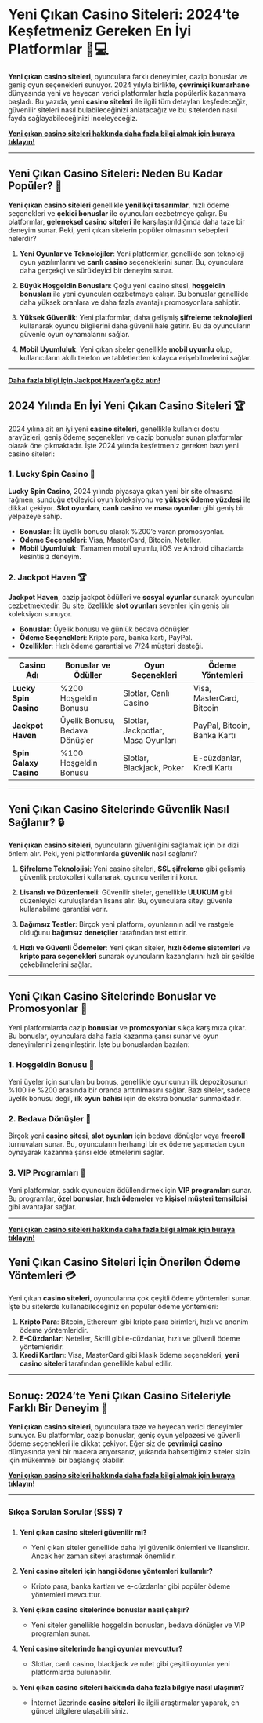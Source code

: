 # Yeni Çıkan Casino Siteleri: 2024’te Keşfetmeniz Gereken En İyi Platformlar 🎰💻

**Yeni çıkan casino siteleri**, oyunculara farklı deneyimler, cazip bonuslar ve geniş oyun seçenekleri sunuyor. 2024 yılıyla birlikte, **çevrimiçi kumarhane** dünyasında yeni ve heyecan verici platformlar hızla popülerlik kazanmaya başladı. Bu yazıda, yeni **casino siteleri** ile ilgili tüm detayları keşfedeceğiz, güvenilir siteleri nasıl bulabileceğinizi anlatacağız ve bu sitelerden nasıl fayda sağlayabileceğinizi inceleyeceğiz.

[**Yeni çıkan casino siteleri hakkında daha fazla bilgi almak için buraya tıklayın!**](https://casinotr.link/gWCRZ4)

---

## Yeni Çıkan Casino Siteleri: Neden Bu Kadar Popüler? 🎲

**Yeni çıkan casino siteleri** genellikle **yenilikçi tasarımlar**, hızlı ödeme seçenekleri ve **çekici bonuslar** ile oyuncuları cezbetmeye çalışır. Bu platformlar, **geleneksel casino siteleri** ile karşılaştırıldığında daha taze bir deneyim sunar. Peki, yeni çıkan sitelerin popüler olmasının sebepleri nelerdir?

1. **Yeni Oyunlar ve Teknolojiler**: Yeni platformlar, genellikle son teknoloji oyun yazılımlarını ve **canlı casino** seçeneklerini sunar. Bu, oyunculara daha gerçekçi ve sürükleyici bir deneyim sunar.
   
2. **Büyük Hoşgeldin Bonusları**: Çoğu yeni casino sitesi, **hoşgeldin bonusları** ile yeni oyuncuları cezbetmeye çalışır. Bu bonuslar genellikle daha yüksek oranlara ve daha fazla avantajlı promosyonlara sahiptir.

3. **Yüksek Güvenlik**: Yeni platformlar, daha gelişmiş **şifreleme teknolojileri** kullanarak oyuncu bilgilerini daha güvenli hale getirir. Bu da oyuncuların güvenle oyun oynamalarını sağlar.

4. **Mobil Uyumluluk**: Yeni çıkan siteler genellikle **mobil uyumlu** olup, kullanıcıların akıllı telefon ve tabletlerden kolayca erişebilmelerini sağlar.

---

[**Daha fazla bilgi için Jackpot Haven’a göz atın!**](https://casinotr.link/gWCRZ4)

## 2024 Yılında En İyi Yeni Çıkan Casino Siteleri 🏆

2024 yılına ait en iyi yeni **casino siteleri**, genellikle kullanıcı dostu arayüzleri, geniş ödeme seçenekleri ve cazip bonuslar sunan platformlar olarak öne çıkmaktadır. İşte 2024 yılında keşfetmeniz gereken bazı yeni casino siteleri:

### 1. **Lucky Spin Casino 🎰**

**Lucky Spin Casino**, 2024 yılında piyasaya çıkan yeni bir site olmasına rağmen, sunduğu etkileyici oyun koleksiyonu ve **yüksek ödeme yüzdesi** ile dikkat çekiyor. **Slot oyunları**, **canlı casino** ve **masa oyunları** gibi geniş bir yelpazeye sahip.

- **Bonuslar**: İlk üyelik bonusu olarak %200’e varan promosyonlar.
- **Ödeme Seçenekleri**: Visa, MasterCard, Bitcoin, Neteller.
- **Mobil Uyumluluk**: Tamamen mobil uyumlu, iOS ve Android cihazlarda kesintisiz deneyim.

### 2. **Jackpot Haven 🏆**

**Jackpot Haven**, cazip jackpot ödülleri ve **sosyal oyunlar** sunarak oyuncuları cezbetmektedir. Bu site, özellikle **slot oyunları** sevenler için geniş bir koleksiyon sunuyor.

- **Bonuslar**: Üyelik bonusu ve günlük bedava dönüşler.
- **Ödeme Seçenekleri**: Kripto para, banka kartı, PayPal.
- **Özellikler**: Hızlı ödeme garantisi ve 7/24 müşteri desteği.

| Casino Adı           | Bonuslar ve Ödüller | Oyun Seçenekleri         | Ödeme Yöntemleri        |
|----------------------|---------------------|--------------------------|-------------------------|
| **Lucky Spin Casino** | %200 Hoşgeldin Bonusu | Slotlar, Canlı Casino    | Visa, MasterCard, Bitcoin |
| **Jackpot Haven**     | Üyelik Bonusu, Bedava Dönüşler | Slotlar, Jackpotlar, Masa Oyunları | PayPal, Bitcoin, Banka Kartı |
| **Spin Galaxy Casino** | %100 Hoşgeldin Bonusu | Slotlar, Blackjack, Poker | E-cüzdanlar, Kredi Kartı |

---

## Yeni Çıkan Casino Sitelerinde Güvenlik Nasıl Sağlanır? 🔒

**Yeni çıkan casino siteleri**, oyuncuların güvenliğini sağlamak için bir dizi önlem alır. Peki, yeni platformlarda **güvenlik** nasıl sağlanır?

1. **Şifreleme Teknolojisi**: Yeni casino siteleri, **SSL şifreleme** gibi gelişmiş güvenlik protokolleri kullanarak, oyuncu verilerini korur.
   
2. **Lisanslı ve Düzenlemeli**: Güvenilir siteler, genellikle **ULUKUM** gibi düzenleyici kuruluşlardan lisans alır. Bu, oyunculara siteyi güvenle kullanabilme garantisi verir.

3. **Bağımsız Testler**: Birçok yeni platform, oyunlarının adil ve rastgele olduğunu **bağımsız denetçiler** tarafından test ettirir.

4. **Hızlı ve Güvenli Ödemeler**: Yeni çıkan siteler, **hızlı ödeme sistemleri** ve **kripto para seçenekleri** sunarak oyuncuların kazançlarını hızlı bir şekilde çekebilmelerini sağlar.

---

## Yeni Çıkan Casino Sitelerinde Bonuslar ve Promosyonlar 💸

Yeni platformlarda cazip **bonuslar** ve **promosyonlar** sıkça karşımıza çıkar. Bu bonuslar, oyunculara daha fazla kazanma şansı sunar ve oyun deneyimlerini zenginleştirir. İşte bu bonuslardan bazıları:

### 1. **Hoşgeldin Bonusu** 🎁
Yeni üyeler için sunulan bu bonus, genellikle oyuncunun ilk depozitosunun %100 ile %200 arasında bir oranda arttırılmasını sağlar. Bazı siteler, sadece üyelik bonusu değil, **ilk oyun bahisi** için de ekstra bonuslar sunmaktadır.

### 2. **Bedava Dönüşler** 🔄
Birçok yeni **casino sitesi**, **slot oyunları** için bedava dönüşler veya **freeroll** turnuvaları sunar. Bu, oyuncuların herhangi bir ek ödeme yapmadan oyun oynayarak kazanma şansı elde etmelerini sağlar.

### 3. **VIP Programları** 🏅
Yeni platformlar, sadık oyuncuları ödüllendirmek için **VIP programları** sunar. Bu programlar, **özel bonuslar**, **hızlı ödemeler** ve **kişisel müşteri temsilcisi** gibi avantajlar sağlar.

---

[**Yeni çıkan casino siteleri hakkında daha fazla bilgi almak için buraya tıklayın!**](https://casinotr.link/gWCRZ4)

## Yeni Çıkan Casino Siteleri İçin Önerilen Ödeme Yöntemleri 💳

Yeni çıkan **casino siteleri**, oyuncularına çok çeşitli ödeme yöntemleri sunar. İşte bu sitelerde kullanabileceğiniz en popüler ödeme yöntemleri:

1. **Kripto Para**: Bitcoin, Ethereum gibi kripto para birimleri, hızlı ve anonim ödeme yöntemleridir.
2. **E-Cüzdanlar**: Neteller, Skrill gibi e-cüzdanlar, hızlı ve güvenli ödeme yöntemleridir.
3. **Kredi Kartları**: Visa, MasterCard gibi klasik ödeme seçenekleri, **yeni casino siteleri** tarafından genellikle kabul edilir.

---

## Sonuç: 2024’te Yeni Çıkan Casino Siteleriyle Farklı Bir Deneyim 🌟

**Yeni çıkan casino siteleri**, oyunculara taze ve heyecan verici deneyimler sunuyor. Bu platformlar, cazip bonuslar, geniş oyun yelpazesi ve güvenli ödeme seçenekleri ile dikkat çekiyor. Eğer siz de **çevrimiçi casino** dünyasında yeni bir macera arıyorsanız, yukarıda bahsettiğimiz siteler sizin için mükemmel bir başlangıç olabilir.

[**Yeni çıkan casino siteleri hakkında daha fazla bilgi almak için buraya tıklayın!**](https://casinotr.link/gWCRZ4)

---

### Sıkça Sorulan Sorular (SSS) ❓

1. **Yeni çıkan casino siteleri güvenilir mi?**
   - Yeni çıkan siteler genellikle daha iyi güvenlik önlemleri ve lisanslıdır. Ancak her zaman siteyi araştırmak önemlidir.

2. **Yeni casino siteleri için hangi ödeme yöntemleri kullanılır?**
   - Kripto para, banka kartları ve e-cüzdanlar gibi popüler ödeme yöntemleri mevcuttur.

3. **Yeni çıkan casino sitelerinde bonuslar nasıl çalışır?**
   - Yeni siteler genellikle hoşgeldin bonusları, bedava dönüşler ve VIP programları sunar.

4. **Yeni casino sitelerinde hangi oyunlar mevcuttur?**
   - Slotlar, canlı casino, blackjack ve rulet gibi çeşitli oyunlar yeni platformlarda bulunabilir.

5. **Yeni çıkan casino siteleri hakkında daha fazla bilgiye nasıl ulaşırım?**
   - İnternet üzerinde **casino siteleri** ile ilgili araştırmalar yaparak, en güncel bilgilere ulaşabilirsiniz.
